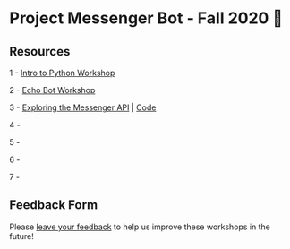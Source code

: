 # Project Messenger Bot - Fall 2020 🤖

## Resources
1 - [Intro to Python Workshop](https://hackmd.io/@cqvu/ByTYvZNOD)

2 - [Echo Bot Workshop](https://hackmd.io/@cqvu/messengerechobot)

3 - [Exploring the Messenger API](https://hackmd.io/@cqvu/messengerapiexplore) | [Code](https://glitch.com/edit/#!/chau-messenger-bot?path=server.py)

4 -

5 -

6 - 

7 -

## Feedback Form
Please [leave your feedback](https://forms.gle/PxQTvGQn66wPVe4o8) to help us improve these workshops in the future!
